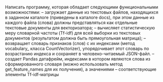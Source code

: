 Написать программу, которая обладает следующими функциональными возможностями:
– загружает данные из текстовых файлов, находящихся в заданном каталоге 
(приведены в каталоге docs), при этом данные из каждого файла (слова) должны 
представляться как отдельные текстовые документы для векторизатора;
– вычисляет статистическую меру словарной частоты (Tf-idf) для всей
выборки из текстовых документов (результатом должна быть прямоугольная матрица);
– возвращает словарь признаков (слов) с их индексами (метод
vocabulary_ класса CountVectorizer), упорядочивает этот словарь по
возрастанию индекса и сохраняет в человеко-читаемый JSON-файл.
– создает Pandas датафрейм, индексами в котором являются слова из
сформированного словаря (можно использовать метод get_feature_names для их получения), 
а значениями – соответствующие элементы Tf-idf-матрицы
